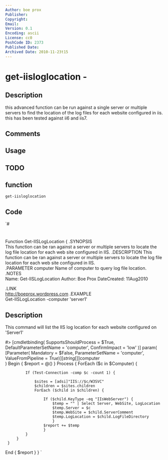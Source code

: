 ```yaml
---
Author: boe prox
Publisher: 
Copyright: 
Email: 
Version: 0.1
Encoding: ascii
License: cc0
PoshCode ID: 2373
Published Date: 
Archived Date: 2010-11-23t15
---
```


# get-iisloglocation - 

## Description

this advanced function can be run against a single server or multiple servers to find the location of the log files for each website configured in iis. this has been tested against ii6 and iis7.

## Comments



## Usage



## TODO



## function

`get-iisloglocation`

## Code

`#
 #
 Function Get-IISLogLocation {
 .SYNOPSIS  
     This function can be ran against a server or multiple servers to locate
     the log file location for each web site configured in IIS.
 .DESCRIPTION
     This function can be ran against a server or multiple servers to locate
     the log file location for each web site configured in IIS.    
 .PARAMETER computer
     Name of computer to query log file location.
 .NOTES  
     Name: Get-IISLogLocation
     Author: Boe Prox
     DateCreated: 11Aug2010 
          
 .LINK  
     http://boeprox.wordpress.com
 .EXAMPLE  
 Get-IISLogLocation -computer 'server1'
 
 Description
 -----------
 This command will list the IIS log location for each website configured on 'Server1'
           
 #> 
 [cmdletbinding(
     SupportsShouldProcess = $True,
 	DefaultParameterSetName = 'computer',
 	ConfirmImpact = 'low'
 )]
 param(
     [Parameter(
         Mandatory = $False,
         ParameterSetName = 'computer',
         ValueFromPipeline = $True)]
         [string[]]$computer      
 )
 Begin {
     $report = @()
     }
 Process {
     ForEach ($c in $Computer) {
 
             If (Test-Connection -comp $c -count 1) {
                 
                 $sites = [adsi]"IIS://$c/W3SVC"
                 $children = $sites.children
                 ForEach ($child in $children) {
                     
                     If ($child.KeyType -eq "IIsWebServer") {
                         $temp = "" | Select Server, WebSite, LogLocation
                         $temp.Server = $c
                         $temp.WebSite = $child.ServerComment
                         $temp.LogLocation = $child.LogFileDirectory                           
                         }                                     
                     $report += $temp                        
                     }
             }                
         } 
     }
 End {
     $report
     }
 }
`

